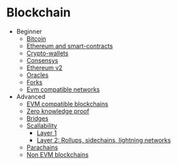 # Blockchain

* Beginner
    - [Bitcoin](bitcoin.md)
    - [Ethereum and smart-contracts](ethereum.md)
    - [Crypto-wallets](wallets.md)
    - [Consensys](consensys.md)
    - [Ethereum v2](ethereum_pos.md)
    - [Oracles](oracles/README.md)
    - [Forks](forks/README.md)
    - [Evm compatible networks](evm/evm.md)
* Advanced
    - [EVM compatible blockchains](evm_blockchains/README.md)
    - [Zero knowledge proof](zero.md)
    - [Bridges](bridges.md)
    - [Scallability](scale.md)
        * [Layer 1](l1.md)
        * [Layer 2: Rollups, sidechains, lightning networks](l2.md)
    - [Parachains](parachains.md)
    - [Non EVM blockchains](non_evm_blockchains/README.md)